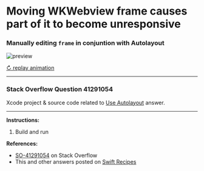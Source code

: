 # Moving WKWebview frame causes part of it to become unresponsive

### Manually editing `frame` in conjuntion with Autolayout

![preview](https://i.stack.imgur.com/9jLgH.gif)

[↻ replay animation](https://i.stack.imgur.com/9jLgH.gif)

---

### Stack Overflow Question 41291054

Xcode project & source code related to [Use Autolayout](http://stackoverflow.com/a/41401447/218152) answer.

---

**Instructions:**

1. Build and run

**References:**

- [SO-41291054](http://stackoverflow.com/questions/41291054/swift-3-moving-wkwebview-frame-causes-part-of-it-to-become-unresponsive) on Stack Overflow
- This and other answers posted on [Swift Recipes](http://swiftarchitect.com/recipes/)

